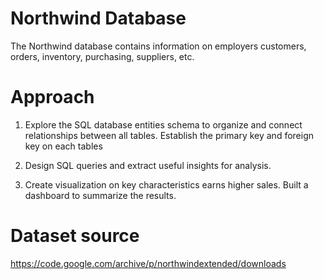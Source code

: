 # Northwind Database

The Northwind database contains information on employers customers, orders, inventory, purchasing, suppliers, etc. 


# Approach

1. Explore the SQL database entities schema to organize and connect relationships between all tables. 
Establish the primary key and foreign key on each tables

2. Design SQL queries and extract useful insights for analysis.

3. Create visualization on key characteristics earns higher sales. Built a dashboard to summarize the results.


# Dataset source

https://code.google.com/archive/p/northwindextended/downloads
